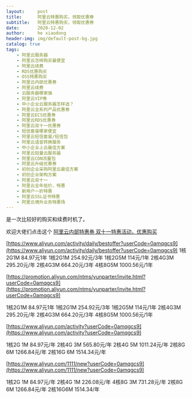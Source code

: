 ```yaml
---
layout:     post
title:      阿里云特惠购买，领取优惠券
subtitle:   阿里云特惠购买，领取优惠券
date:       2020-12-02
author:     he xiaodong
header-img: img/default-post-bg.jpg
catalog: true
tags:
    - 阿里云服务器
    - 阿里云怎样购买最便宜
    - 阿里云续费
    - RDS优惠购买
    - OSS特惠购买
    - 阿里云内部优惠券
    - 阿里云续费
    - 云服务器哪家强
    - 阿里云VIP券
    - 中小企业云服务器怎样选？
    - 阿里云全系列产品优惠券
    - 阿里云ECS优惠券
    - 阿里云RDS优惠券
    - 阿里云双十一优惠券
    - 短信套餐哪家便宜
    - 阿里云短信套餐/短信包
    - 阿里云语音转换服务
    - 中小企业上云最佳方案
    - 阿里云轻量云服务器
    - 阿里云CDN流量包
    - 阿里云升级优惠券
    - 初创企业采购阿里云最佳方案
    - 初创企业架构方案
    - 阿里云双十一
    - 阿里云全年低价，特惠
    - 新用户一折特惠
    - 阿里云SSL证书特惠
    - 阿里云境外业务特惠场
---
```



是一次比较好的购买和续费时机了。

欢迎大佬们点击这个 [阿里云内部特惠券 双十一特惠活动，优惠购买](https://www.aliyun.com/minisite/goods?userCode=0amqgcs9)


[https://www.aliyun.com/activity/daily/bestoffer?userCode=0amqgcs9](https://www.aliyun.com/activity/daily/bestoffer?userCode=0amqgcs9)
1核2G1M  84.97元1年
1核2G1M   254.92元/3年
1核2G5M   114元/1年
2核4G3M  295.20元/年
2核4G3M  664.20元/3年
4核8G5M  1000.56元/1年

[https://promotion.aliyun.com/ntms/yunparter/invite.html?userCode=0amqgcs9](https://promotion.aliyun.com/ntms/yunparter/invite.html?userCode=0amqgcs9)

1核2G1M  84.97元1年
1核2G1M   254.92元/3年
1核2G5M   114元/1年
2核4G3M  295.20元/年
2核4G3M  664.20元/3年
4核8G5M  1000.56元/1年


[https://www.aliyun.com/activity?userCode=0amqgcs9](https://www.aliyun.com/activity?userCode=0amqgcs9)

1核2G 1M 84.97元/年
2核4G 3M 565.80元/年
2核4G 5M 1011.24元/年
2核8G 6M 1266.84元/年 
2核16G 6M 1514.34元/年

[https://www.aliyun.com/1111/new?userCode=0amqgcs9](https://www.aliyun.com/1111/new?userCode=0amqgcs9)

1核2G 1M  84.97元/年
2核4G 1M  226.08元/年
4核8G 3M 731.28元/年
2核8G 6M 1266.84元/年
2核16G6M 1514.34/年